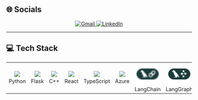 <!-- Visitor Badge -->
<!-- ![Visitor Badge](https://visitor-badge.laobi.icu/badge?page_id=Hungpm267.Hungpm267) -->

<!-- Header with Typing SVG -->
<!--
<h1 align="center">
    <img src="https://readme-typing-svg.herokuapp.com?font=Arial+&duration=3000&pause=650&background=DFFCFF00&center=true&multiline=true&repeat=false&width=700&height=80&lines=Hello+%5E%5E;Happy+for+your+visitation!;I'm+Ales+Pham.+Student+from+University+of+Information+Technology" alt="Typing SVG" />
</h1>
-->


## 🌐 Socials
<div align="center">
    <a href="mailto:Hungpm267@gmail.com">
        <img src="https://img.shields.io/badge/Gmail-333333?style=for-the-badge&logo=gmail&logoColor=red" alt="Gmail" />
    </a>
    <a href="https://www.linkedin.com/in/hungpm267/" target="_blank">
        <img src="https://img.shields.io/badge/LinkedIn-0077B5?style=for-the-badge&logo=linkedin&logoColor=white" alt="LinkedIn" />
    </a>
 <!--   <a href="https://hungpm267.github.io/Ales_Pham/#" target="_blank">
        <img src="https://img.shields.io/badge/Portfolio-FF5722?style=for-the-badge&logo=todoist&logoColor=white" alt="Portfolio" />
    </a> -->
</div>


---

## 💻 Tech Stack
<table>
  <tr>
    <td align="center"><img src="https://cdn.jsdelivr.net/gh/devicons/devicon/icons/python/python-original.svg" width="60"/><br>Python</td>
    <td align="center"><img src="https://cdn.jsdelivr.net/gh/devicons/devicon/icons/flask/flask-original.svg" width="60"/><br>Flask</td>
    <td align="center"><img src="https://isocpp.org/assets/images/cpp_logo.png" width="60"/><br>C++</td>
    <td align="center"><img src="https://cdn.jsdelivr.net/gh/devicons/devicon/icons/react/react-original.svg" width="60"/><br>React</td>
          <td align="center"><img src="https://cdn.jsdelivr.net/gh/devicons/devicon/icons/typescript/typescript-original.svg" width="60"/><br>TypeScript</td>
    <td align="center"><img src="https://cdn.jsdelivr.net/gh/devicons/devicon/icons/azure/azure-original.svg" width="60"/><br>Azure</td>
<td align="center"><img src="hình ảnh/langchain.svg" width="60"/><br>LangChain</td>
<td align="center"><img src="hình ảnh/langgraph.png" width="60"/><br>LangGraph</td>
  </tr>
  <tr>


  </tr>
</table>



<!--
## 📺 Latest YouTube Videos
<div>
    <a href="https://youtu.be/Qxk12D07oRA?si=ThP0KDZwZCCerD8N">
        <img src="./hình ảnh/dsa.png" alt="Thuật toán Dijkstra" width="250" />
    </a>
    <a href="https://youtu.be/A9MKXKRtL_M?si=Sn_FrTwUCABizL9b">
        <img src="./hình ảnh/gom chụm.png" alt="Thuật toán gom cụm K-Mean" width="250" />
    </a>
    <a href="https://youtu.be/cYGOwqLYO7E?si=b13V65NyC5E01C_t">
        <img src="./hình ảnh/SSIS video.png" alt="Quá Trình SSIS xây dựng DatawareHouse" width="250" />
    </a>
   <a href="https://youtu.be/3wUCPwyJahM?si=z6YfyUzbCUwNZray">
        <img src="./hình ảnh/image.png" alt="Thực hiện ETL trên Azure" width="250" />
    </a>
</div>

<!-- Subscribe Button -->
<!--
<div style="margin-top: 20px;" align = "center">
  <a href="https://www.youtube.com/@hungmanh2607" target="_blank" style="text-decoration: none;">
    <img src="https://custom-icon-badges.demolab.com/badge/-Subscribe%20For%20More-red?style=for-the-badge&logo=video&logoColor=white" alt="Subscribe For More" />
  </a>
</div>
-->
<!--

<div align="center">
  <h2>🐍 My Contributions 🐍</h2>
  <br>
  <img alt="snake eating my contributions" src="https://raw.githubusercontent.com/buubuu203/buubuu203/output/github-contribution-grid-snake.svg" />
  <br/><br/><br/>
</div>

---

<h3 align="center">
    <img src="https://readme-typing-svg.herokuapp.com/?font=Righteous&size=25&center=true&vCenter=true&width=500&height=70&duration=4000&lines=Thanks+for+visiting!+✌️;+Shoot+me+a+message+on+Linkedin!;I'm+always+down+to+collab+:)" alt="Thanks for visiting" />
</h3>
-->
